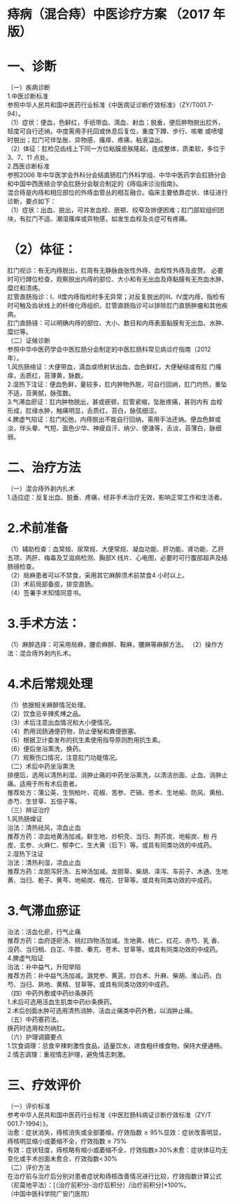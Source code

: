 # 痔病（混合痔）中医诊疗方案 （2017 年版）  
# 一、诊断  
（一）疾病诊断  
1.中医诊断标准  
参照中华人民共和国中医药行业标准《中医病证诊断疗效标准》（ZY/T001.7-94）。  
（1）症状：便血，色鲜红，手纸带血、滴血、射血；脱垂，便后肿物脱出肛外，轻度可自行还纳，中度需用手托回或休息后复位，重度下蹲、步行、咳嗽 或喷嚏时脱出；肛门可伴坠胀、异物感、瘙痒、疼痛，粘液溢出。  
（2）体征：肛检见齿线上下同一方位粘膜皮肤隆起，连成整体，质柔软，多位于3、7、11 点处。  
2.西医诊断标准  
参照2006 年中华医学会外科分会结直肠肛门外科学组、中华中医药学会肛肠分会和中国中西医结合学会肛肠分会联合制定的《痔临床诊治指南》。  
混合痔是内痔和相应部位的外痔血管丛的相互融合。临床主要依靠症状、体征进行诊断，要点如下：  
（1）症状：出血、脱出，可并发血栓、嵌顿、绞窄及排便困难；肛门部软组织团块，有肛门不适、潮湿瘙痒或异物感，如发生血栓及炎症可有疼痛。  
# （2）体征：  
肛门视诊：有无内痔脱出，肛周有无静脉曲张性外痔、血栓性外痔及皮赘。 必要时可行蹲位检查，观察脱出内痔的部位、大小和有无出血及痔黏膜有无充血水肿、糜烂和溃疡。  
肛管直肠指诊：I、Ⅱ度内痔指检时多无异常；对反复脱出的Ⅲ、Ⅳ度内痔，指检有时可触及齿状线上的纤维化痔组织。肛管直肠指诊可以排除肛门直肠肿瘤和其他疾病。  
肛门直肠镜：可以明确内痔的部位、大小、数目和内痔表面黏膜有无出血、水肿、糜烂等。  
（二）证候诊断  
参照中华中医药学会中医肛肠分会制定的中医肛肠科常见病诊疗指南（2012 年）。  
1.风伤肠络证：大便带血，滴血或喷射状出血，血色鲜红，大便秘结或有肛 门瘙痒，舌质红，苔薄黄，脉数。  
2.湿热下注证：便血色鲜，量较多，肛内肿物外脱，可自行回纳，肛门灼热，重坠不适，苔黄腻，脉弦数。  
3.气滞血瘀证：肛内肿物脱出，甚或嵌顿，肛管紧缩，坠胀疼痛，甚则内有 血栓形成，肛缘水肿，触痛明显，舌质红，苔白，脉弦细涩。  
4.脾虚气陷证：肛门松弛，内痔脱出不能自行回纳，需用手法还纳。便血色鲜或淡，伴头晕、气短、面色少华、神疲自汗、纳少、便溏等，舌淡，苔薄白，脉细弱。  
# 二、治疗方法  
（一）混合痔外剥内扎术  
1.适应症：反复出血、脱垂、疼痛，经非手术治疗无效，影响正常工作和生活者。  
# 2.术前准备  
（1）辅助检查：血常规、尿常规、大便常规、凝血功能、肝功能、肾功能、乙肝五项、丙肝、梅毒及艾滋病检测、胸部X 线片、心电图，必要时可行腹部超声及结肠镜检查。  
（2）局麻患者可以不禁食，采用其它麻醉须术前禁食4 小时以上。  
（3）术前局部备皮，排空直肠。  
（4）签署手术知情同意书。  
# 3.手术方法：  
（1）麻醉选择：可采用局麻，腰俞麻醉、鞍麻，腰麻等麻醉方法。 （2）操作方法：混合痔外剥内扎术。  
# 4.术后常规处理  
（1）依据相关麻醉情况处理。  
（2）饮食忌辛辣炙煿之品。  
（3）术后注意出血情况和大小便情况。  
（4）酌用润肠通便药物，防止便秘和粪便嵌塞。  
（5）根据卫计委发布的抗生素使用指导原则酌用抗生素。  
（6）便后坐浴熏洗，换药。  
（7）观察伤口情况，注意肛门功能情况。  
（二）术后中药坐浴熏洗  
排便后，选用以清热利湿、消肿止痛的中药坐浴熏洗，以清洁创面、止血、消肿止痛。适用于所有术后患者。  
推荐处方：蒲公英、生侧柏叶、花椒、苦参、芒硝、苍术、生地榆、防风、黄柏、赤芍、生甘草、五倍子等。  
（三）辨证治疗  
1.风热肠燥证  
治法：清热祛风，凉血止血  
推荐方药：凉血地黄汤加减。鲜生地、炒枳壳、当归、荆芥炭、地榆炭、粉 丹皮、玄参、火麻仁、郁李仁、生大黄（后下）等。或具有同类功效的中成药。  
2.湿热下注证  
治法：清热利湿，凉血止血  
推荐方药：龙胆泻肝汤、五神汤加减。龙胆草、柴胡、泽泻、车前子、木通、生地黄、当归、栀子、黄芩、地榆炭、槐花、甘草等。或具有同类功效的中成药。  
# 3.气滞血瘀证  
治法：活血化瘀，行气止痛  
推荐方药：血府逐瘀汤、桃红四物汤加减。生地黄、桃仁、红花、赤芍、乳 香、没药、当归梢、白芷、牛膝、秦艽、苍术、甘草等。或具有同类功效的中成药。  
4.脾虚气陷证  
治法：补中益气，升阳举陷  
推荐方药：补中益气汤加减。潞党参、黄芪、炒白术、升麻、柴胡、淮山药、白芍、当归、熟地、黄精、甘草等。或具有同类功效的中成药。  
（四）中药外敷或中药纱条换药  
1.术后可选用活血生肌类中药纱条换药。  
2.术后创面水肿可选用清热消肿、活血止痛类中药外敷，以消肿止痛。  
（五）中药塞药法。  
换药时选用栓剂纳肛。  
（六）护理调摄要点  
1.饮食调理：忌食辛辣刺激性食品，适量饮水，进食粗纤维食物，保持大便通畅。  
2.情志调理：重视情志护理，避免情志刺激。  
# 三、疗效评价  
（一）评价标准  
参考中华人民共和国中医药行业标准《中医肛肠科病证诊断疗效标准（ZY/T 001.7-1994）》。  
治愈：症状消失，痔核消失或全部萎缩，疗效指数${\geqslant}95\%$显效：症状改善明显，痔核明显缩小或萎缩不全，疗效指数${\geqslant}75\%$  
有效：症状轻度，痔核略有缩小或萎缩不全，疗效指数$\geqslant\!30\%$未愈：症状体征均无变化或手术创面未愈合，疗效指数$<\!30\%$  
（二）评价方法  
在治疗前与治疗后分别对患者症状和痔核改善情况进行比较，疗效指数计算公式（尼莫地平法）：[（治疗前积分-治疗后积分）/治疗前积分]$*100\%$。  
（中国中医科学院广安门医院）  